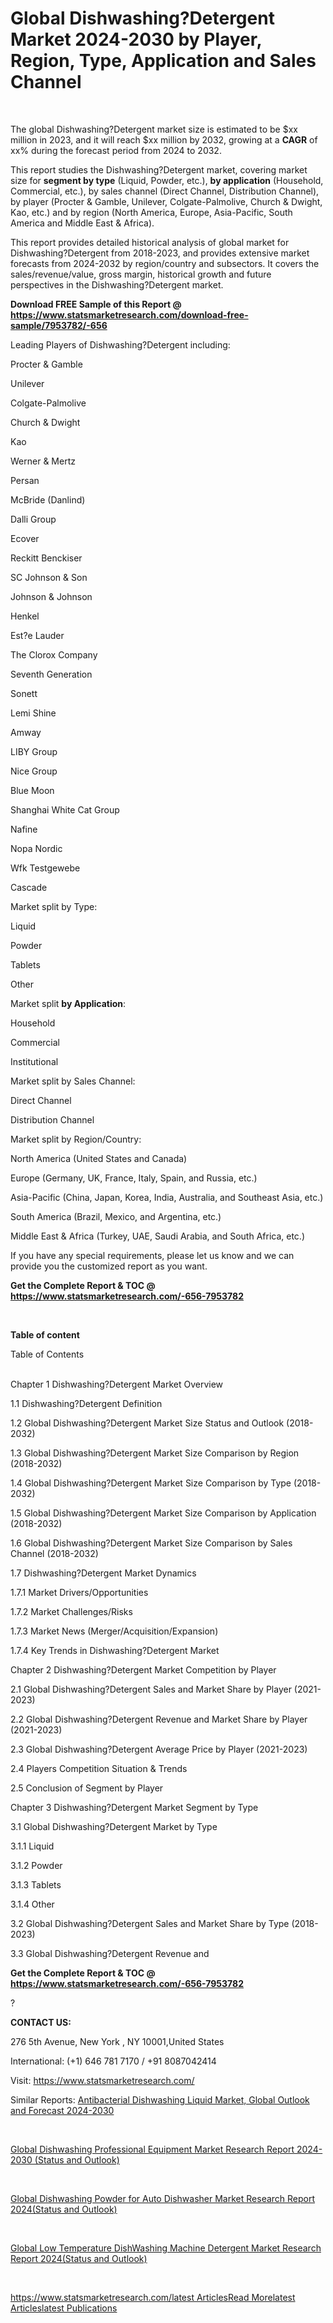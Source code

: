<h1>Global Dishwashing?Detergent Market 2024-2030 by Player, Region, Type, Application and Sales Channel</h1><br/><p>The global Dishwashing?Detergent market size is estimated to be $xx million in 2023, and it will reach $xx million by 2032, growing at a <strong>CAGR</strong> of xx% during the forecast period from 2024 to 2032.</p>
 
 
 
 <p>This report studies the Dishwashing?Detergent market, covering market size for <strong>segment by type</strong> (Liquid, Powder, etc.), <strong>by application</strong> (Household, Commercial, etc.), by sales channel (Direct Channel, Distribution Channel), by player (Procter & Gamble, Unilever, Colgate-Palmolive, Church & Dwight, Kao, etc.) and by region (North America, Europe, Asia-Pacific, South America and Middle East & Africa).</p>
 
 
 
 <p>This report provides detailed historical analysis of global market for Dishwashing?Detergent from 2018-2023, and provides extensive market forecasts from 2024-2032 by region/country and subsectors. It covers the sales/revenue/value, gross margin, historical growth and future perspectives in the Dishwashing?Detergent market.</p>
 
 
 
 <p><strong>Download FREE Sample of this Report @ <a href="https://www.statsmarketresearch.com/download-free-sample/7953782/-656">https://www.statsmarketresearch.com/download-free-sample/7953782/-656</a></strong></p>
 
 
 
 <p>Leading Players of Dishwashing?Detergent including:</p>
 
 
 
 <p>Procter & Gamble</p>
 
 
 
 <p>Unilever</p>
 
 
 
 <p>Colgate-Palmolive</p>
 
 
 
 <p>Church & Dwight</p>
 
 
 
 <p>Kao</p>
 
 
 
 <p>Werner & Mertz</p>
 
 
 
 <p>Persan</p>
 
 
 
 <p>McBride (Danlind)</p>
 
 
 
 <p>Dalli Group</p>
 
 
 
 <p>Ecover</p>
 
 
 
 <p>Reckitt Benckiser</p>
 
 
 
 <p>SC Johnson & Son</p>
 
 
 
 <p>Johnson & Johnson</p>
 
 
 
 <p>Henkel</p>
 
 
 
 <p>Est?e Lauder</p>
 
 
 
 <p>The Clorox Company</p>
 
 
 
 <p>Seventh Generation</p>
 
 
 
 <p>Sonett</p>
 
 
 
 <p>Lemi Shine</p>
 
 
 
 <p>Amway</p>
 
 
 
 <p>LIBY Group</p>
 
 
 
 <p>Nice Group</p>
 
 
 
 <p>Blue Moon</p>
 
 
 
 <p>Shanghai White Cat Group</p>
 
 
 
 <p>Nafine</p>
 
 
 
 <p>Nopa Nordic</p>
 
 
 
 <p>Wfk Testgewebe</p>
 
 
 
 <p>Cascade</p>
 
 
 
 <p>Market split by Type:</p>
 
 
 
 <p>Liquid</p>
 
 
 
 <p>Powder</p>
 
 
 
 <p>Tablets</p>
 
 
 
 <p>Other</p>
 
 
 
 <p>Market split <strong>by Application</strong>:</p>
 
 
 
 <p>Household</p>
 
 
 
 <p>Commercial</p>
 
 
 
 <p>Institutional</p>
 
 
 
 <p>Market split by Sales Channel:</p>
 
 
 
 <p>Direct Channel</p>
 
 
 
 <p>Distribution Channel</p>
 
 
 
 <p>Market split by Region/Country:</p>
 
 
 
 <p>North America (United States and Canada)</p>
 
 
 
 <p>Europe (Germany, UK, France, Italy, Spain, and Russia, etc.)</p>
 
 
 
 <p>Asia-Pacific (China, Japan, Korea, India, Australia, and Southeast Asia, etc.)</p>
 
 
 
 <p>South America (Brazil, Mexico, and Argentina, etc.)</p>
 
 
 
 <p>Middle East & Africa (Turkey, UAE, Saudi Arabia, and South Africa, etc.)</p>
 
 
 
 <p>If you have any special requirements, please let us know and we can provide you the customized report as you want.</p>
 
 
 
 <div><b>Get the Complete Report & TOC @ <a href="https://www.statsmarketresearch.com/-656-7953782">https://www.statsmarketresearch.com/-656-7953782</a></b></div>
 
 
 
 <p><br />
 
 <b>Table of content</b></p>
 
 
 
 <p>Table of Contents<br />
 
 <br />
 
 Chapter 1 Dishwashing?Detergent Market Overview<br />
 
 1.1 Dishwashing?Detergent Definition<br />
 
 1.2 Global Dishwashing?Detergent Market Size Status and Outlook (2018-2032)<br />
 
 1.3 Global Dishwashing?Detergent Market Size Comparison by Region (2018-2032)<br />
 
 1.4 Global Dishwashing?Detergent Market Size Comparison by Type (2018-2032)<br />
 
 1.5 Global Dishwashing?Detergent Market Size Comparison by Application (2018-2032)<br />
 
 1.6 Global Dishwashing?Detergent Market Size Comparison by Sales Channel (2018-2032)<br />
 
 1.7 Dishwashing?Detergent Market Dynamics<br />
 
 1.7.1 Market Drivers/Opportunities<br />
 
 1.7.2 Market Challenges/Risks<br />
 
 1.7.3 Market News (Merger/Acquisition/Expansion)<br />
 
 1.7.4 Key Trends in Dishwashing?Detergent Market<br />
 
 Chapter 2 Dishwashing?Detergent Market Competition by Player<br />
 
 2.1 Global Dishwashing?Detergent Sales and Market Share by Player (2021-2023)<br />
 
 2.2 Global Dishwashing?Detergent Revenue and Market Share by Player (2021-2023)<br />
 
 2.3 Global Dishwashing?Detergent Average Price by Player (2021-2023)<br />
 
 2.4 Players Competition Situation & Trends<br />
 
 2.5 Conclusion of Segment by Player<br />
 
 Chapter 3 Dishwashing?Detergent Market Segment by Type<br />
 
 3.1 Global Dishwashing?Detergent Market by Type<br />
 
 3.1.1 Liquid<br />
 
 3.1.2 Powder<br />
 
 3.1.3 Tablets<br />
 
 3.1.4 Other<br />
 
 3.2 Global Dishwashing?Detergent Sales and Market Share by Type (2018-2023)<br />
 
 3.3 Global Dishwashing?Detergent Revenue and</p>
 
 
 
 <div><b>Get the Complete Report & TOC @ <a href="https://www.statsmarketresearch.com/-656-7953782">https://www.statsmarketresearch.com/-656-7953782</a></b></div>
 
 
 
 <p>? </p>
 
 
 
 <p><b>CONTACT US:</b><br />
 
 276 5th Avenue, New York , NY 10001,United States<br />
 
 International: (+1) 646 781 7170 / +91 8087042414<br />
 
 Visit: <a href="https://www.statsmarketresearch.com/">https://www.statsmarketresearch.com/</a><br />
 
 Similar Reports: <a href="https://www.statsmarketresearch.com/-656-7953782">Antibacterial Dishwashing Liquid Market, Global Outlook and Forecast 2024-2030</a><br />
 
 <br />
 
 <a href="https://www.statsmarketresearch.com/-656-7953782">Global Dishwashing Professional Equipment Market Research Report 2024-2030 (Status and Outlook)</a><br />
 
 <br />
 
 <a href="https://www.statsmarketresearch.com/-656-7953782">Global Dishwashing Powder for Auto Dishwasher Market Research Report 2024(Status and Outlook)</a><br />
 
 <br />
 
 <a href="https://www.statsmarketresearch.com/-656-7953782">Global Low Temperature DishWashing Machine Detergent Market Research Report 2024(Status and Outlook)</a><br />
 
 <br />
 
 <a href="https://gyeongbokgung.com">https://www.statsmarketresearch.com/</a><a href="https://hallyeomaritime.com">latest Articles</a><a href="https://jingwansa.com">Read More</a><a href="https://nguoiviet.jp/">latest Articles</a><a href="https://www.intelmarketresearch.com/">latest Publications</a></p>